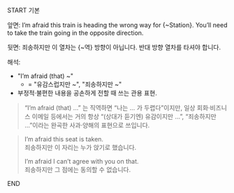 START
기본

앞면:
I’m afraid this train is heading the wrong way for {~Station}. You’ll need to take the train going in the opposite direction.


뒷면:
죄송하지만 이 열차는 {~역} 방향이 아닙니다. 반대 방향 열차를 타셔야 합니다.


해석:
- "I’m afraid (that) ~"
	- = "유감스럽지만 ~", "죄송하지만 ~" 
- 부정적·불편한 내용을 공손하게 전할 때 쓰는 관용 표현.

> “I’m afraid (that) …” 는 직역하면 “나는 … 가 두렵다”이지만, 일상 회화‧비즈니스 이메일 등에서는 거의 항상 “(상대가 듣기엔) 유감이지만 …”, “죄송하지만 …”이라는 완곡한 사과·양해의 표현으로 쓰입니다.  

> I’m afraid this seat is taken.  
> 죄송하지만 이 자리는 누가 앉기로 했습니다.
> 
> I’m afraid I can’t agree with you on that.  
> 죄송하지만 그 점에는 동의할 수 없습니다.
<!--ID: 1747732900355-->
END